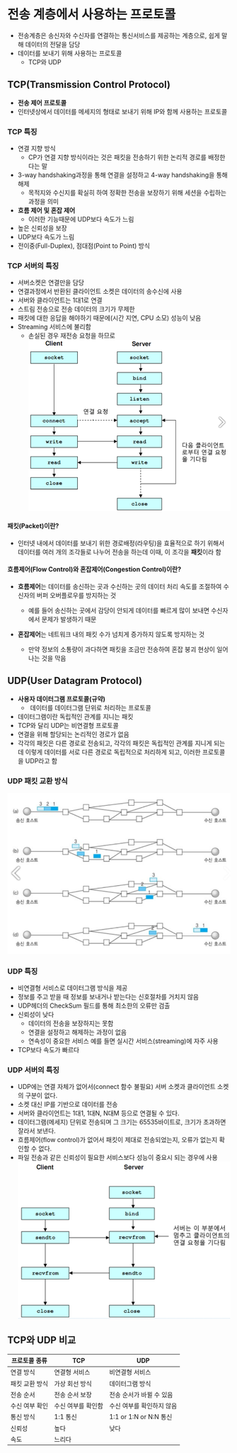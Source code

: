 # 전송 계층에서 사용하는 프로토콜
- 전송계층은 송신자와 수신자를 연결하는 통신서비스를 제공하는 계층으로, 쉽게 말해 데이터의 전달을 담당
- 데이터를 보내기 위해 사용하는 프로토콜
    - TCP와 UDP
## TCP(Transmission Control Protocol)
- **전송 제어 프로토콜**
- 인터넷상에서 데이터를 메세지의 형태로 보내기 위해 IP와 함께 사용하는 프로토콜

### TCP 특징
- 연결 지향 방식
    - CP가 연결 지향 방식이라는 것은 패킷을 전송하기 위한 논리적 경로를 배정한다는 말
- 3-way handshaking과정을 통해 연결을 설정하고 4-way handshaking을 통해 해제
    - 목적지와 수신지를 확실히 하여 정확한 전송을 보장하기 위해 세션을 수립하는 과정을 의미
- **흐름 제어 및 혼잡 제어**
    - 이러한 기능때문에 UDP보다 속도가 느림
- 높은 신뢰성을 보장
- UDP보다 속도가 느림
- 전이중(Full-Duplex), 점대점(Point to Point) 방식

### TCP 서버의 특징
- 서버소켓은 연결만을 담당
- 연결과정에서 반환된 클라이언트 소켓은 데이터의 송수신에 사용
- 서버와 클라이언트는 1대1로 연결
- 스트림 전송으로 전송 데이터의 크기가 무제한
- 패킷에 대한 응답을 해야하기 때문에(시간 지연, CPU 소모) 성능이 낮음
- Streaming 서비스에 불리함
    - 손실된 경우 재전송 요청을 하므로
![Alt text](../assets/TCP%20%EB%B0%A9%EC%8B%9D.png)

#### 패킷(Packet)이란?
- 인터넷 내에서 데이터를 보내기 위한 경로배정(라우팅)을 효율적으로 하기 위해서 데이터를 여러 개의 조각들로 나누어 전송을 하는데 이때, 이 조각을 **패킷**이라 함

#### 흐름제어(Flow Control)와 혼잡제어(Congestion Control)이란?
- **흐름제어**는 데이터를 송신하는 곳과 수신하는 곳의 데이터 처리 속도를 조절하여 수신자의 버퍼 오버플로우를 방지하는 것
    - 예를 들어 송신하는 곳에서 감당이 안되게 데이터를 빠르게 많이 보내면 수신자에서 문제가 발생하기 때문

- **혼잡제어**는 네트워크 내의 패킷 수가 넘치게 증가하지 않도록 방지하는 것
    - 만약 정보의 소통량이 과다하면 패킷을 조금만 전송하여 혼잡 붕괴 현상이 일어나는 것을 막음

## UDP(User Datagram Protocol)
- **사용자 데이터그램 프로토콜(규약)**
    -  데이터를 데이터그램 단위로 처리하는 프로토콜
- 데이터그램이란 독립적인 관계를 지니는 패킷
- TCP와 달리 UDP는 비연결형 프로토콜
- 연결을 위해 할당되는 논리적인 경로가 없음
- 각각의 패킷은 다른 경로로 전송되고, 각각의 패킷은 독립적인 관계를 지니게 되는데 이렇게 데이터를 서로 다른 경로로 독립적으로 처리하게 되고, 이러한 프로토콜을 UDP라고 함

### UDP 패킷 교환 방식
![Alt text](../assets/UDP%20%EB%8D%B0%EC%9D%B4%ED%84%B0%20%EA%B5%90%ED%99%98%20%EB%B0%A9%EC%8B%9D.png)

### UDP 특징
- 비연결형 서비스로 데이터그램 방식을 제공
- 정보를 주고 받을 때 정보를 보내거나 받는다는 신호절차를 거치지 않음
- UDP헤더의 CheckSum 필드를 통해 최소한의 오류만 검출
- 신뢰성이 낮다
    - 데이터의 전송을 보장하지는 못함
    - 연결을 설정하고 해제하는 과정이 없음
    - 연속성이 중요한 서비스 예를 들면 실시간 서비스(streaming)에 자주 사용
- TCP보다 속도가 빠르다

### UDP 서버의 특징
- UDP에는 연결 자체가 없어서(connect 함수 불필요) 서버 소켓과 클라이언트 소켓의 구분이 없다.
- 소켓 대신 IP를 기반으로 데이터를 전송
- 서버와 클라이언트는 1대1, 1대N, N대M 등으로 연결될 수 있다.
- 데이터그램(메세지) 단위로 전송되며 그 크기는 65535바이트로, 크기가 초과하면 잘라서 보낸다.
- 흐름제어(flow control)가 없어서 패킷이 제대로 전송되었는지, 오류가 없는지 확인할 수 없다.
- 파일 전송과 같은 신뢰성이 필요한 서비스보다 성능이 중요시 되는 경우에 사용
![Alt text](../assets/UDP%20%EB%B0%A9%EC%8B%9D.png)


## TCP와 UDP 비교

| 프로토콜 종류  | TCP        | UDP                  |
|----------|------------|----------------------|
| 연결 방식    | 연결형 서비스    | 비연결형 서비스             |
| 패킷 교환 방식 | 가상 회선 방식   | 데이터그램 방식             |
| 전송 순서    | 전송 순서 보장   | 전송 순서가 바뀔 수 있음       |
| 수신 여부 확인 | 수신 여부를 확인함 | 수신 여부를 확인하지 않음       |
| 통신 방식    | 1:1 통신     | 1:1 or 1:N or N:N 통신 |
| 신뢰성      | 높다         | 낮다                   |
| 속도       | 느리다        |                      |
